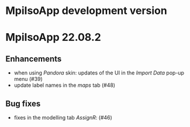 # MpiIsoApp development version

# MpiIsoApp 22.08.2

## Enhancements
- when using _Pandora_ skin: updates of the UI in the _Import Data_ pop-up menu (#39)
- update label names in the _maps_ tab (#48)

## Bug fixes

- fixes in the modelling tab _AssignR_: (#46)
